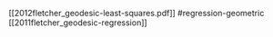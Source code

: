 [[2012fletcher_geodesic-least-squares.pdf]]
#regression-geometric
[[2011fletcher_geodesic-regression]]
